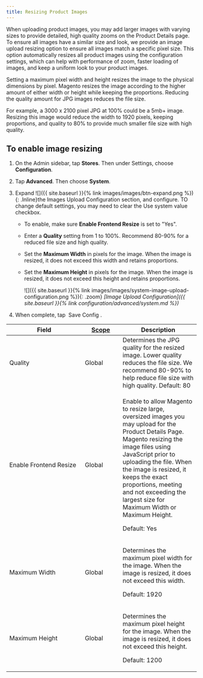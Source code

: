 ```yaml
---
title: Resizing Product Images
---
```


When uploading product images, you may add larger images with varying sizes to provide detailed, high quality zooms on the Product Details page. To ensure all images have a similar size and look, we provide an image upload resizing option to ensure all images match a specific pixel size. This option automatically resizes all product images using the configuration settings, which can help with performance of zoom, faster loading of images, and keep a uniform look to your product images.

Setting a maximum pixel width and height resizes the image to the physical dimensions by pixel. Magento resizes the image according to the higher amount of either width or height while keeping the proportions. Reducing the quality amount for JPG images reduces the file size.

For example, a 3000 x 2100 pixel JPG at 100% could be a 5mb+ image. Resizing this image would reduce the width to 1920 pixels, keeping proportions, and quality to 80% to provide much smaller file size with high quality.

## To enable image resizing

1. On the Admin sidebar, tap **Stores**. Then under Settings, choose **Configuration**.

1. Tap **Advanced**. Then choose **System**.

1. Expand ![]({{ site.baseurl }}{% link images/images/btn-expand.png %}){: .Inline}the Images Upload Configuration section, and configure. TO change default settings, you may need to clear the Use system value checkbox.

   * To enable, make sure **Enable Frontend Resize** is set to "Yes".

   * Enter a **Quality** setting from 1 to 100%. Recommend 80-90% for a reduced file size and high quality.

   * Set the **Maximum Width** in pixels for the image. When the image is resized, it does not exceed this width and retains proportions.

   * Set the **Maximum Height** in pixels for the image. When the image is resized, it does not exceed this height and retains proportions.

      ![]({{ site.baseurl }}{% link images/images/system-image-upload-configuration.png %}){: .zoom}
      *[Image Upload Configuration]({{ site.baseurl }}{% link configuration/advanced/system.md %})*

1. When complete, tap <span class="btn"> Save Config </span>.

<table>
<col WIDTH="200">
<col WIDTH="100">
<col WIDTH="auto">
      <thead>
         <tr>
            <th>Field</th>
            <th>
               <a href="{{ site.baseurl }}{% link configuration/scope.md %}" class="Scope">Scope</a>
            </th>
            <th>Description</th>
         </tr>
      </thead>
      <tbody>
         <tr>
            <td>Quality</td>
            <td>Global</td>
            <td>Determines the JPG quality for the resized image. Lower quality reduces the file size. We recommend 80-90% to help reduce file size with high quality. Default: 80</td>
         </tr>
         <tr>
            <td>Enable Frontend Resize</td>
            <td>Global</td>
            <td>
               <p>Enable to allow Magento to resize large, oversized images you may upload for the Product Details Page. Magento resizing the image files using JavaScript prior to uploading the file. When the image is resized, it keeps the exact proportions, meeting and not exceeding the largest size for Maximum Width or Maximum Height.</p>
               <p>Default: Yes</p>
            </td>
         </tr>
         <tr>
            <td>Maximum Width</td>
            <td>Global</td>
            <td>
               <p>Determines the maximum pixel width for the image. When the image is resized, it does not exceed this width.</p>
               <p>Default: 1920</p>
            </td>
         </tr>
         <tr>
            <td>Maximum Height</td>
            <td>Global</td>
            <td>
               <p>Determines the maximum pixel height for the image. When the image is resized, it does not exceed this height.</p>
               <p>Default: 1200</p>
            </td>
         </tr>
      </tbody>
   </table>
